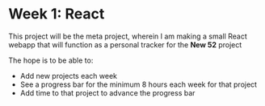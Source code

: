 # Week 1:  React

This project will be the meta project, wherein I am making a small React webapp
that will function as a personal tracker for the **New 52** project

The hope is to be able to:
* Add new projects each week
* See a progress bar for the minimum 8 hours each week for that project
* Add time to that project to advance the progress bar
